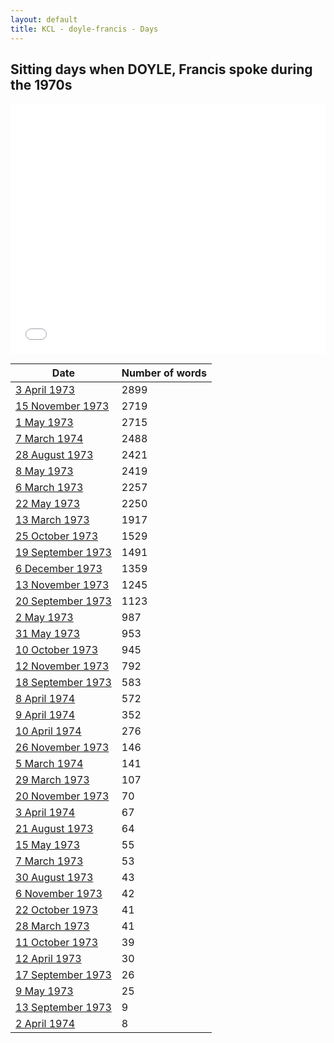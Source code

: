 ```yaml
---
layout: default
title: KCL - doyle-francis - Days
---
```

## Sitting days when DOYLE, Francis spoke during the 1970s

<iframe width="100%" height="400" frameborder="0" scrolling="no" src="//plot.ly/~wragge/1099.embed"></iframe>

| Date | Number of words |
|--------------|----------------|
|[3 April 1973](https://historichansard.net/hofreps/1973/19730403_reps_28_hor83/)|2899|
|[15 November 1973](https://historichansard.net/hofreps/1973/19731115_reps_28_hor86/)|2719|
|[1 May 1973](https://historichansard.net/hofreps/1973/19730501_reps_28_hor83/)|2715|
|[7 March 1974](https://historichansard.net/hofreps/1974/19740307_reps_28_hor88/)|2488|
|[28 August 1973](https://historichansard.net/hofreps/1973/19730828_reps_28_hor85/)|2421|
|[8 May 1973](https://historichansard.net/hofreps/1973/19730508_reps_28_hor83/)|2419|
|[6 March 1973](https://historichansard.net/hofreps/1973/19730306_reps_28_hor82/)|2257|
|[22 May 1973](https://historichansard.net/hofreps/1973/19730522_reps_28_hor84/)|2250|
|[13 March 1973](https://historichansard.net/hofreps/1973/19730313_reps_28_hor82/)|1917|
|[25 October 1973](https://historichansard.net/hofreps/1973/19731025_reps_28_hor86/)|1529|
|[19 September 1973](https://historichansard.net/hofreps/1973/19730919_reps_28_hor85/)|1491|
|[6 December 1973](https://historichansard.net/hofreps/1973/19731206_reps_28_hor87/)|1359|
|[13 November 1973](https://historichansard.net/hofreps/1973/19731113_reps_28_hor86/)|1245|
|[20 September 1973](https://historichansard.net/hofreps/1973/19730920_reps_28_hor85/)|1123|
|[2 May 1973](https://historichansard.net/hofreps/1973/19730502_reps_28_hor83/)|987|
|[31 May 1973](https://historichansard.net/hofreps/1973/19730531_reps_28_hor84/)|953|
|[10 October 1973](https://historichansard.net/hofreps/1973/19731010_reps_28_hor86/)|945|
|[12 November 1973](https://historichansard.net/hofreps/1973/19731112_reps_28_hor86/)|792|
|[18 September 1973](https://historichansard.net/hofreps/1973/19730918_reps_28_hor85/)|583|
|[8 April 1974](https://historichansard.net/hofreps/1974/19740408_reps_28_hor88/)|572|
|[9 April 1974](https://historichansard.net/hofreps/1974/19740409_reps_28_hor88/)|352|
|[10 April 1974](https://historichansard.net/hofreps/1974/19740410_reps_28_hor88/)|276|
|[26 November 1973](https://historichansard.net/hofreps/1973/19731126_reps_28_hor87/)|146|
|[5 March 1974](https://historichansard.net/hofreps/1974/19740305_REPS_28_HoR88/)|141|
|[29 March 1973](https://historichansard.net/hofreps/1973/19730329_reps_28_hor82/)|107|
|[20 November 1973](https://historichansard.net/hofreps/1973/19731120_reps_28_hor87/)|70|
|[3 April 1974](https://historichansard.net/hofreps/1974/19740403_reps_28_hor88/)|67|
|[21 August 1973](https://historichansard.net/hofreps/1973/19730821_reps_28_hor85/)|64|
|[15 May 1973](https://historichansard.net/hofreps/1973/19730515_reps_28_hor84/)|55|
|[7 March 1973](https://historichansard.net/hofreps/1973/19730307_reps_28_hor82/)|53|
|[30 August 1973](https://historichansard.net/hofreps/1973/19730830_reps_28_hor85/)|43|
|[6 November 1973](https://historichansard.net/hofreps/1973/19731106_reps_28_hor86/)|42|
|[22 October 1973](https://historichansard.net/hofreps/1973/19731022_reps_28_hor86/)|41|
|[28 March 1973](https://historichansard.net/hofreps/1973/19730328_reps_28_hor82/)|41|
|[11 October 1973](https://historichansard.net/hofreps/1973/19731011_reps_28_hor86/)|39|
|[12 April 1973](https://historichansard.net/hofreps/1973/19730412_reps_28_hor83/)|30|
|[17 September 1973](https://historichansard.net/hofreps/1973/19730917_reps_28_hor85/)|26|
|[9 May 1973](https://historichansard.net/hofreps/1973/19730509_reps_28_hor83/)|25|
|[13 September 1973](https://historichansard.net/hofreps/1973/19730913_reps_28_hor85/)|9|
|[2 April 1974](https://historichansard.net/hofreps/1974/19740402_reps_28_hor88/)|8|
